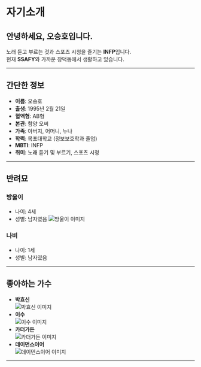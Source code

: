 # 자기소개

## 안녕하세요, **오승호**입니다.
노래 듣고 부르는 것과 스포츠 시청을 즐기는 **INFP**입니다.  
현재 **SSAFY**와 가까운 장덕동에서 생활하고 있습니다.

---

## 간단한 정보
- **이름**: 오승호  
- **출생**: 1995년 2월 21일  
- **혈액형**: AB형  
- **본관**: 함양 오씨  
- **가족**: 아버지, 어머니, 누나  
- **학력**: 목포대학교 (정보보호학과 졸업)  
- **MBTI**: INFP  
- **취미**: 노래 듣기 및 부르기, 스포츠 시청  

---

## 반려묘  
### 방울이  
- 나이: 4세  
- 성별: 남자였음
![방울이 이미지](https://i.postimg.cc/43Ky3dqV/Clipped-image-20250115-142606.png)

### 나비  
- 나이: 1세  
- 성별: 남자였음

---

## 좋아하는 가수  
- **박효신**  
  ![박효신 이미지](https://i.postimg.cc/Zqktr50r/image.jpg)
- **이수**  
  ![이수 이미지](https://i.postimg.cc/3RBs5j1B/image.jpg)
- **카더가든**  
  ![카더가든 이미지](https://i.postimg.cc/tgGwsvmk/image.jpg)
- **데이먼스이어**  
  ![데이먼스이어 이미지](https://i.postimg.cc/SsNZ9BL6/image.jpg)

---